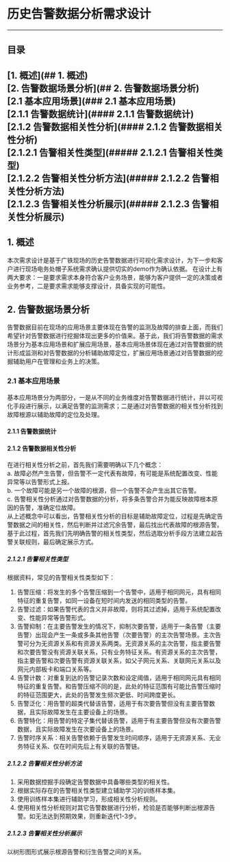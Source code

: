 # 历史告警数据分析需求设计
---
## 目录
[1. 概述](## 1. 概述)  
[2. 告警数据场景分析](## 2. 告警数据场景分析)  
[2.1 基本应用场景](### 2.1 基本应用场景)  
[2.1.1 告警数据统计](#### 2.1.1 告警数据统计)  
[2.1.2 告警数据相关性分析](#### 2.1.2 告警数据相关性分析)  
[2.1.2.1 告警相关性类型](##### 2.1.2.1 告警相关性类型)  
[2.1.2.2 告警相关性分析方法](##### 2.1.2.2 告警相关性分析方法)  
[2.1.2.3 告警相关性分析展示](##### 2.1.2.3 告警相关性分析展示)  
---
## 1. 概述
本次需求设计是基于广铁现场的历史告警数据进行可视化需求设计，为下一步和客户进行现场电务处帽子系统需求确认提供切实的demo作为确认依据。
在设计上有两大要求：一是要求需求本身符合客户业务场景，能够为客户提供一定的决策或者业务参考，二是要求需求能够支撑设计，具备实现的可能性。
## 2. 告警数据场景分析
告警数据目前在现场的应用场景主要体现在告警的监测及故障的排查上面，而我们希望针对告警数据进行挖掘体现出更多的价值来。基于此，我们将告警数据的需求场景分为基本应用场景和扩展应用场景，基本应用场景体现在通过对告警数据的统计形成监测和对告警数据的分析辅助故障定位，扩展应用场景通过对告警数据的挖掘辅助用户在管理和业务上的决策。
### 2.1 基本应用场景
基本应用场景分为两部分，一是从不同的业务维度对告警数据进行统计，并以可视化手段进行展示，以满足告警的监测需求；二是通过对告警数据的相关性分析找到故障根源以辅助故障的定位及处理。
#### 2.1.1 告警数据统计
#### 2.1.2 告警数据相关性分析
在进行相关性分析之前，首先我们需要明确以下几个概念：  
a. 故障必然产生告警，但告警不一定代表有故障，有可能是系统配置改变、性能异常等以告警形式上报。  
b. 一个故障可能是另一个故障的根源，但一个告警不会产生出其它告警。  
c. 告警相关性分析通过对告警数据的分析，将多条告警合并为能反映故障根本原因的告警，准确定位故障。  
从上述概念中可以看出，告警相关性分析的目标是辅助故障定位，过程是先确定告警数据之间的相关性，然后判断并过滤冗余告警，最后找出代表故障的根源告警。  
基于此过程，首先我们先明确告警的相关性类型，然后选取分析手段方法建立起告警关联规则，最后确定展示方式。  
##### 2.1.2.1 告警相关性类型
根据资料，常见的告警相关性类型如下：  
1) 告警压缩：将发生的多个告警压缩到一个告警中，适用于相同网元，具有相同特征的重复告警，如同一设备在短时间内发送的相同类型的告警。  
2) 告警过滤：如果告警代表的含义并非故障，则将其过滤掉，适用于系统配置改变、性能异常等告警形式。  
3) 告警抑制：在主要告警发生的情况下，抑制次要告警，适用于一条告警（主要告警）出现会产生一条或多条其他告警（次要告警）的主次告警场景。主次告警可分为无资源关系和有资源关系两类。无资源关系的主次告警，指主要告警和次要告警没有资源关联关系，只有业务特征关系。有资源关系的主次告警，指主要告警和次要告警有资源关联关系，如父子网元关系、关联网元关系以及网元内部板卡和端口关系等。  
4) 告警计数：对重复到达的告警记录次数和设定阈值，适用于相同网元具有相同特征的重复告警。和告警压缩不同的是，此处的特征范围有可能比告警压缩时的特征范围更大，此处的告警发生频次更低、时间跨度更长。  
5) 告警泛化：用告警的超类代替该告警，适用于有次要告警但没有主要告警数据，且实际故障发生在主要设备上的场景。  
6) 告警特化：用告警的特定子集代替该告警，适用于有主要告警但没有次要告警数据，且实际故障发生在次要设备上的场景。  
7) 告警时序关系：相关告警依赖于告警发生时间顺序，适用于无资源关系、无业务特征关系、仅在时间先后上有关联的告警链。  
##### 2.1.2.2 告警相关性分析方法
1. 采用数据控掘手段确定告警数据中具备哪些类型的相关性。  
2. 根据实际存在的告警相关性类型建立辅助学习的训练样本集。  
3. 使用训练样本集进行辅助学习，形成相关性分析规则。  
4. 使用相关性分析规则对其它告警数据进行分析，检验是否能够判断出根源告警。如无法达到预期效果，则重新迭代1-3步。  
##### 2.1.2.3 告警相关性分析展示
以树形图形式展示根源告警和衍生告警之间的关系。
